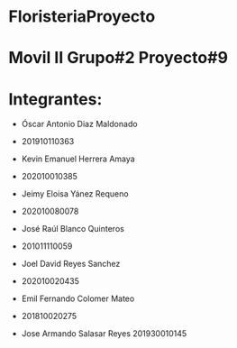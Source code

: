 # FloristeriaProyecto
# Movil II Grupo#2 Proyecto#9
# Integrantes:

- Óscar Antonio Diaz Maldonado 
- 201910110363

- Kevin Emanuel Herrera Amaya
- 202010010385

- Jeimy Eloisa Yánez Requeno 
- 202010080078

- José Raúl Blanco Quinteros 
- 201011110059

- Joel David Reyes Sanchez
- 202010020435

- Emil Fernando Colomer Mateo 
- 201810020275

- Jose Armando Salasar Reyes 201930010145

